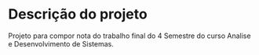 # Descrição do projeto

Projeto para compor nota do trabalho final do 4 Semestre do curso Analise e Desenvolvimento de Sistemas.